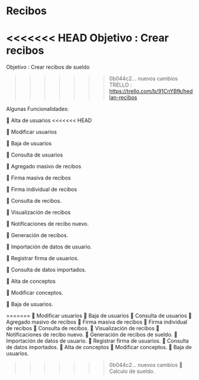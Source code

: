 # Recibos
<<<<<<< HEAD
Objetivo :  Crear recibos
=======
Objetivo :  Crear recibos de sueldo
>>>>>>> 0b044c2... nuevos cambios
TRELLO :  https://trello.com/b/91CnYBfk/hedlan-recibos

Algunas  Funcionalidades:

	Alta de usuarios
<<<<<<< HEAD

	Modificar usuarios

	Baja de usuarios

	Consulta de usuarios

	Agregado masivo de recibos

	Firma masiva de recibos

	Firma individual de recibos

	Consulta de recibos.

	Visualización de recibos

	Notificaciones de recibo nuevo.

	Generación de recibos.

	Importación de datos de usuario.

	Registrar firma de usuarios.

	Consulta de datos importados.

	Alta de conceptos

	Modificar conceptos.

	Baja de usuarios.

=======
	Modificar usuarios
	Baja de usuarios
	Consulta de usuarios
	Agregado masivo de recibos
	Firma masiva de recibos
	Firma individual de recibos
	Consulta de recibos.
	Visualización de recibos
	Notificaciones de recibo nuevo.
	Generación de recibos de sueldo.
	Importación de datos de usuario.
	Registrar firma de usuarios.
	Consulta de datos importados.
	Alta de conceptos
	Modificar conceptos.
	Baja de usuarios.
>>>>>>> 0b044c2... nuevos cambios
	Calculo de sueldo.
